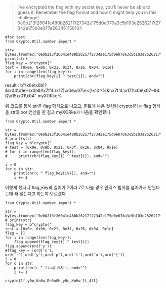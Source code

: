 > I've encrypted the flag with my secret key, you'll never be able to guess it.
> Remember the flag format and how it might help you in this challenge!
> 0e0b213f26041e480b26217f27342e175d0e070a3c5b103e2526217f27342e175d0e077e263451150104

```
#for test
from Crypto.Util.number import *

str= bytes.fromhex('0e0b213f26041e480b26217f27342e175d0e070a3c5b103e2526217f27342e175d0e077e263451150104')
print(str)
flag_key = b"crypto{"
test = [0x0e, 0x0b, 0x21, 0x3f, 0x26, 0x04, 0x1e]
for i in range(len(flag_key)):
    print(chr(flag_key[i] ^ test[i]), end="")
```

result : b"\x0e\x0b!?&\x04\x1eH\x0b&!\x7f'4.\x17]\x0e\x07\n<[\x10>%&!\x7f'4.\x17]\x0e\x07~&4Q\x15\x01\x04"
myXORke%

위 코드를 통해 str은 flag 형식으로 나오고, 힌트에 나온 것처럼 crypto{라는 flag 형식을 str와 xor 연산을 한 결과 myXORke가 나옴을 확인했다.

```
from Crypto.Util.number import *

str = bytes.fromhex('0e0b213f26041e480b26217f27342e175d0e070a3c5b103e2526217f27342e175d0e077e263451150104')
# print(str)
flag_key = b"crypto{"
# test = [0x0e, 0x0b, 0x21, 0x3f, 0x26, 0x04, 0x1e]
# for i in range(len(flag_key)):
#     print(chr(flag_key[i] ^ test[i]), end="")

i = 0
for c in str:
    print(chr(c ^ flag_key[i%7]), end="")
    i += 1
```

이렇게 했더니 flag_key의 길이가 7이라 7로 나눌 경우 인덱스 범위를 넘어가서 안된다는데 왜 넘는다고 하는지 모르겠다

```
from Crypto.Util.number import *

str = bytes.fromhex('0e0b213f26041e480b26217f27342e175d0e070a3c5b103e2526217f27342e175d0e077e263451150104')
# print(str)
flag_key = b"crypto{"
test = [0x0e, 0x0b, 0x21, 0x3f, 0x26, 0x04, 0x1e]
flag = []
for i in range(len(flag_key)):
    flag.append(flag_key[i] ^ test[i])
flag.append(ord('y'))
#flag_key = [ord('c'), ord('r'),ord('y'),ord('p'),ord('t'),ord('o'),ord('{')]
i = 0
for c in str:
    print(chr(c ^ flag[i%8]), end="")
    i += 1
```

`crypto{1f_y0u_Kn0w_En0uGH_y0u_Kn0w_1t_4ll}`

